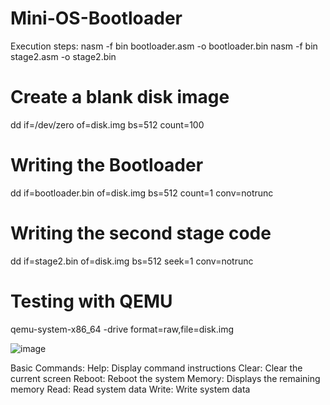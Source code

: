 # Mini-OS-Bootloader

Execution steps:
nasm -f bin bootloader.asm -o bootloader.bin
nasm -f bin stage2.asm -o stage2.bin

# Create a blank disk image
dd if=/dev/zero of=disk.img bs=512 count=100

# Writing the Bootloader
dd if=bootloader.bin of=disk.img bs=512 count=1 conv=notrunc

# Writing the second stage code
dd if=stage2.bin of=disk.img bs=512 seek=1 conv=notrunc

# Testing with QEMU
qemu-system-x86_64 -drive format=raw,file=disk.img

![image](https://github.com/user-attachments/assets/95140a68-0e66-4f2e-b947-b9c96b4fc74f)

Basic Commands:
Help: Display command instructions
Clear: Clear the current screen
Reboot: Reboot the system
Memory: Displays the remaining memory
Read: Read system data
Write: Write system data
